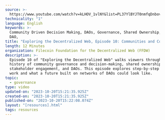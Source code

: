 ```yaml
---
source: >-
  https://www.youtube.com/watch?v=kLHOV_1vlNY&list=PL37YlBYJT0nmfqDnbov6lKHUyZvRfQjap&index=11
technicality: "1"
language: English
keywords: >-
  Community Driven Decision Making, DAOs, Governance, Shared Ownership, Maker
  DAO,
title: "Exploring the Decentralized Web, Episode 10: Communities and Coordination"
length: 12 Minutes
organization: Filecoin Foundation for the Decentralized Web (FFDW)
description: >-
  Episode 10 of "Exploring the Decentralized Web" walks viewers through the
  history of community governance and decision-making, shared ownership,
  stakeholder engagement, and DAOs. This episode explores step-by-step how DAOs
  work and what a future built on networks of DAOs could look like.
topic:
  - governance
type: video
updated-on: "2023-10-20T15:21:35.925Z"
created-on: "2023-10-20T15:21:35.925Z"
published-on: "2023-10-20T15:22:08.074Z"
layout: "[resources].html"
tags: resources
---
```

